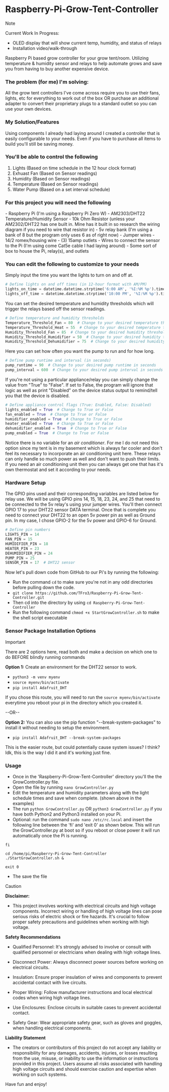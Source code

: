 # Raspberry-Pi-Grow-Tent-Controller

> [!NOTE]
> Current Work In Progress:
> - OLED display that will show current temp, humidity, and status of relays
> - Installation video/walk-through

Raspberry Pi based grow controller for your grow tent/room. Utilizing temperature &amp; humidity sensor and relays to help automate grows and save you from having to buy another expensive device.

<h3>The problem (for me) I'm solving:</h3>

All the grow tent controllers I've come across require you to use their fans, lights, etc for everything to work out of the box OR purchase an additional adapter to convert their proprietary plugs to a standard outlet so you can use your own devices. 

<h3>My Solution/Features</h3> 

Using components I already had laying around I created a controller that is easily configurable to your needs. Even if you have to purchase all items to build you'll still be saving money.

<h3>You'll be able to control the following</h3>

1. Lights (Based on time schedule in the 12 hour clock format)
2. Exhuast Fan (Based on Sensor readings)
3. Humidity (Based on Sensor readings)
4. Temperature (Based on Sensor readings)
5. Water Pump (Based on a set interval schedule) 


<h3>For this project you will need the following</h3>
  - Raspberry Pi (I'm using a Raspberry Pi Zero W)
  - AM2303/DHT22 Temperature/Humidity Sensor
  - 10k Ohm Resistor (unless your AM2302/DHT22 has one built in. Mine has it built in so research the wiring diagram if you need to wire that resistor in)
  - 5v relay bank (I'm using a bank of 8 but the program only uses 6 as of right now)
  - Jumper wires
  - 14/2 romex/housing wire
  - (3) 15amp outlets
  - Wires to connect the sensor to the Pi (I'm using come Cat5e cable I had laying around)
  - Some sort of box to house the Pi, relay(s), and outlets
  
<h3>You can edit the following to customize to your needs</h3>

Simply input the time you want the lights to turn on and off at.
```python
# Define lights on and off times (in 12-hour format with AM/PM)
lights_on_time = datetime.datetime.strptime('6:00 AM', '%I:%M %p').time()  # Change to your desired on time
lights_off_time = datetime.datetime.strptime('10:00 PM', '%I:%M %p').time()  # Change to your desired off time
```

You can set the desired temperature and humidity thresholds which will trigger the relays based off the sensor readings.
```python
# Define temperature and humidity thresholds
Temperature_Threshold_Fan = 80  # Change to your desired temperature threshold in Fahrenheit
Temperature_Threshold_Heat = 55  # Change to your desired temperature threshold in Fahrenheit
Humidity_Threshold_Fan = 85  # Change to your desired humidity threshold in percentage
Humidity_Threshold_Humidifier = 50  # Change to your desired humidity threshold in percentage
Humidity_Threshold_Dehumidifier = 75  # Change to your desired humidity threshold in percentage
```

Here you can set how often you want the pump to run and for how long.
```python
# Define pump runtime and interval (in seconds)
pump_runtime = 90  # Change to your desired pump runtime in seconds
pump_interval = 600  # Change to your desired pump interval in seconds
```

If you're not using a particular appliance/relay you can simply change the value from "True" to "False". If set to False, the program will ignore that logic as well as print "Disabled" on the device status output to remind/tell you that the device is disabled.
```python
# Define appliance control flags (True: Enabled, False: Disabled)
lights_enabled = True  # Change to True or False
fan_enabled = True  # Change to True or False
humidifier_enabled = True  # Change to True or False
heater_enabled = True  # Change to True or False
dehumidifier_enabled = True  # Change to True or False
pump_enabled = True  # Change to True or False
```
Notice there is no variable for an _air conditioner_. For me I do not need this option since my tent is in my basement which is always far cooler and don't feel its necessary to incorporate an air conditioning unit here. These relays can only handle so much power as well and don't want to push their limits. If you need an air conditioning unit then you can always get one that has it's own thermostat and set it according to your needs.


<h3>Hardware Setup</h3>

The GPIO pins used and their corresponding variables are listed below for relay use. We will be using GPIO pins 14, 15, 18, 23, 24, and 25 that need to be connected to the 5v relay's using your jumper wires. You'll then connect GPIO 17 to your DHT22 sensor DATA terminal. Once that is complete you need to connect your DHT22 to an open 5v power pin as well as Ground pin. In my case, I chose GPIO-2 for the 5v power and GPIO-6 for Ground.
```python
# Define pin numbers
LIGHTS_PIN = 14
FAN_PIN = 15
HUMIDIFIER_PIN = 18
HEATER_PIN = 23
DEHUMIDIFIER_PIN = 24
PUMP_PIN = 25
SENSOR_PIN = 17  # DHT22 sensor
```

Now let's pull down code from GitHub to our Pi's by running the following:

- Run the command ```cd``` to make sure you're not in any odd directories before pulling down the code.
-  ```git clone https://github.com/TFro3/Raspberry-Pi-Grow-Tent-Controller.git```
- Then cd into the directory by using ```cd Raspberry-Pi-Grow-Tent-Controller```
- Run the following command ```chmod +x StartGrowController.sh``` to make the shell script executable 

<h3>Sensor Package Installation Options</h3> 

> [!IMPORTANT]
> There are 2 options here, read both and make a decision on which one to do BEFORE blindly running commands

**Option 1:** Create an environment for the DHT22 sensor to work.
-  ```python3 -m venv myenv```
-  ```source myenv/bin/activate```
- ```pip install Adafruit_DHT```

If you chose this route, you will need to run the ```source myenv/bin/activate``` everytime you reboot your pi in the directory which you created it.

--OR-- 

**Option 2:** You can also use the pip function "--break-system-packages" to install it without needing to setup the environment. 
- ```pip install Adafruit_DHT --break-system-packages```

This is the easier route, but could potentially cause system issues? I think? Idk, this is the way I did it and it's working just fine.

<h3>Usage</h3>

- Once in the 'Raspberry-Pi-Grow-Tent-Controller' directory you'll the the GrowController.py file.
- Open the file by running ```nano GrowController.py```
- Edit the temperature and humidity parameters along with the light schedule times and save when complete. (shown above in the examples)
- The run ```python GrowController.py``` OR ```python3 GrowController.py``` if you have both Python2 and Python3 installed on your Pi.
- Optional: run the command ```sudo nano /etc/rc.local``` and insert the following line between the 'fi' and 'exit 0' as shown below. This will run the GrowController.py at boot so if you reboot or close power it will run automatically once the Pi is running.
```
fi

cd /home/pi/Raspberry-Pi-Grow-Tent-Controller
./StartGrowController.sh &

exit 0
  ```
- The save the file





> [!CAUTION]
> **Disclaimer:**
> 
> -  This project involves working with electrical circuits and high voltage components. Incorrect wiring or handling of high voltage lines can pose serious risks of electric shock or fire hazards. It's crucial to follow proper safety precautions and guidelines when working with high voltage.
> 
> **Safety Recommendations**
>
> - Qualified Personnel: It's strongly advised to involve or consult with qualified personnel or electricians when dealing with high voltage lines.
> 
> - Disconnect Power: Always disconnect power sources before working on electrical circuits.
> 
> - Insulation: Ensure proper insulation of wires and components to prevent accidental contact with live circuits.
> 
> - Proper Wiring: Follow manufacturer instructions and local electrical codes when wiring high voltage lines.
> 
> - Use Enclosures: Enclose circuits in suitable cases to prevent accidental contact.
> 
> - Safety Gear: Wear appropriate safety gear, such as gloves and goggles, when handling electrical components.
> 
>
> **Liability Statement**
>
> - The creators or contributors of this project do not accept any liability or responsibility for any damages, accidents, injuries, or losses resulting from the use, misuse, or inability to use the information or instructions provided in this project. Users assume all risks associated with handling high voltage circuits and should exercise caution and expertise when working on such systems.


Have fun and enjoy!
